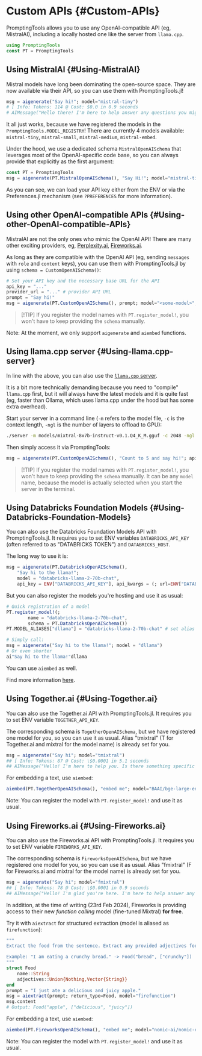 
# Custom APIs {#Custom-APIs}

PromptingTools allows you to use any OpenAI-compatible API (eg, MistralAI), including a locally hosted one like the server from `llama.cpp`.

```julia
using PromptingTools
const PT = PromptingTools
```


## Using MistralAI {#Using-MistralAI}

Mistral models have long been dominating the open-source space. They are now available via their API, so you can use them with PromptingTools.jl!

```julia
msg = aigenerate("Say hi!"; model="mistral-tiny")
# [ Info: Tokens: 114 @ Cost: $0.0 in 0.9 seconds
# AIMessage("Hello there! I'm here to help answer any questions you might have, or assist you with tasks to the best of my abilities. How can I be of service to you today? If you have a specific question, feel free to ask and I'll do my best to provide accurate and helpful information. If you're looking for general assistance, I can help you find resources or information on a variety of topics. Let me know how I can help.")
```


It all just works, because we have registered the models in the `PromptingTools.MODEL_REGISTRY`! There are currently 4 models available: `mistral-tiny`, `mistral-small`, `mistral-medium`, `mistral-embed`.

Under the hood, we use a dedicated schema `MistralOpenAISchema` that leverages most of the OpenAI-specific code base, so you can always provide that explicitly as the first argument:

```julia
const PT = PromptingTools
msg = aigenerate(PT.MistralOpenAISchema(), "Say Hi!"; model="mistral-tiny", api_key=ENV["MISTRALAI_API_KEY"])
```


As you can see, we can load your API key either from the ENV or via the Preferences.jl mechanism (see `?PREFERENCES` for more information).

## Using other OpenAI-compatible APIs {#Using-other-OpenAI-compatible-APIs}

MistralAI are not the only ones who mimic the OpenAI API! There are many other exciting providers, eg, [Perplexity.ai](https://docs.perplexity.ai/), [Fireworks.ai](https://app.fireworks.ai/).

As long as they are compatible with the OpenAI API (eg, sending `messages` with `role` and `content` keys), you can use them with PromptingTools.jl by using `schema = CustomOpenAISchema()`:

```julia
# Set your API key and the necessary base URL for the API
api_key = "..."
provider_url = "..." # provider API URL
prompt = "Say hi!"
msg = aigenerate(PT.CustomOpenAISchema(), prompt; model="<some-model>", api_key, api_kwargs=(; url=provider_url))
```

> 
> [!TIP] If you register the model names with `PT.register_model!`, you won't have to keep providing the `schema` manually.
> 

Note: At the moment, we only support `aigenerate` and `aiembed` functions.

## Using llama.cpp server {#Using-llama.cpp-server}

In line with the above, you can also use the [`llama.cpp` server](https://github.com/ggerganov/llama.cpp/blob/master/examples/server/README.md). 

It is a bit more technically demanding because you need to "compile" `llama.cpp` first, but it will always have the latest models and it is quite fast (eg, faster than Ollama, which uses llama.cpp under the hood but has some extra overhead).

Start your server in a command line (`-m` refers to the model file, `-c` is the context length, `-ngl` is the number of layers to offload to GPU):

```bash
./server -m models/mixtral-8x7b-instruct-v0.1.Q4_K_M.gguf -c 2048 -ngl 99
```


Then simply access it via PromptingTools:

```julia
msg = aigenerate(PT.CustomOpenAISchema(), "Count to 5 and say hi!"; api_kwargs=(; url="http://localhost:8080/v1"))
```

> 
> [!TIP] If you register the model names with `PT.register_model!`, you won't have to keep providing the `schema` manually. It can be any `model` name, because the model is actually selected when you start the server in the terminal.
> 

## Using Databricks Foundation Models {#Using-Databricks-Foundation-Models}

You can also use the Databricks Foundation Models API with PromptingTools.jl.  It requires you to set ENV variables `DATABRICKS_API_KEY` (often referred to as "DATABRICKS TOKEN") and `DATABRICKS_HOST`.

The long way to use it is:

```julia
msg = aigenerate(PT.DatabricksOpenAISchema(),
    "Say hi to the llama!";
    model = "databricks-llama-2-70b-chat",
    api_key = ENV["DATABRICKS_API_KEY"], api_kwargs = (; url=ENV["DATABRICKS_HOST"]))
```


But you can also register the models you're hosting and use it as usual:

```julia
# Quick registration of a model
PT.register_model!(;
        name = "databricks-llama-2-70b-chat",
        schema = PT.DatabricksOpenAISchema())
PT.MODEL_ALIASES["dllama"] = "databricks-llama-2-70b-chat" # set alias to make your life easier

# Simply call:
msg = aigenerate("Say hi to the llama!"; model = "dllama")
# Or even shorter
ai"Say hi to the llama!"dllama
```


You can use `aiembed` as well.

Find more information [here](https://docs.databricks.com/en/machine-learning/foundation-models/api-reference.html).

## Using Together.ai {#Using-Together.ai}

You can also use the Together.ai API with PromptingTools.jl. It requires you to set ENV variable `TOGETHER_API_KEY`.

The corresponding schema is `TogetherOpenAISchema`, but we have registered one model for you, so you can use it as usual. Alias "tmixtral" (T for Together.ai and mixtral for the model name) is already set for you.

```julia
msg = aigenerate("Say hi"; model="tmixtral")
## [ Info: Tokens: 87 @ Cost: \$0.0001 in 5.1 seconds
## AIMessage("Hello! I'm here to help you. Is there something specific you'd like to know or discuss? I can provide information on a wide range of topics, assist with tasks, and even engage in a friendly conversation. Let me know how I can best assist you today.")
```


For embedding a text, use `aiembed`:

```julia
aiembed(PT.TogetherOpenAISchema(), "embed me"; model="BAAI/bge-large-en-v1.5")
```


Note: You can register the model with `PT.register_model!` and use it as usual.

## Using Fireworks.ai {#Using-Fireworks.ai}

You can also use the Fireworks.ai API with PromptingTools.jl. It requires you to set ENV variable `FIREWORKS_API_KEY`.

The corresponding schema is `FireworksOpenAISchema`, but we have registered one model for you, so you can use it as usual. Alias "fmixtral" (F for Fireworks.ai and mixtral for the model name) is already set for you.

```julia
msg = aigenerate("Say hi"; model="fmixtral")
## [ Info: Tokens: 78 @ Cost: \$0.0001 in 0.9 seconds
## AIMessage("Hello! I'm glad you're here. I'm here to help answer any questions you have to the best of my ability. Is there something specific you'd like to know or discuss? I can assist with a wide range of topics, so feel free to ask me anything!")
```


In addition, at the time of writing (23rd Feb 2024), Fireworks is providing access to their new _function calling_ model (fine-tuned Mixtral) **for free**. 

Try it with `aiextract` for structured extraction (model is aliased as `firefunction`):

```julia
"""
Extract the food from the sentence. Extract any provided adjectives for the food as well.

Example: "I am eating a crunchy bread." -> Food("bread", ["crunchy"])
"""
struct Food
    name::String
    adjectives::Union{Nothing,Vector{String}}
end
prompt = "I just ate a delicious and juicy apple."
msg = aiextract(prompt; return_type=Food, model="firefunction")
msg.content
# Output: Food("apple", ["delicious", "juicy"])
```


For embedding a text, use `aiembed`:

```julia
aiembed(PT.FireworksOpenAISchema(), "embed me"; model="nomic-ai/nomic-embed-text-v1.5")
```


Note: You can register the model with `PT.register_model!` and use it as usual.

